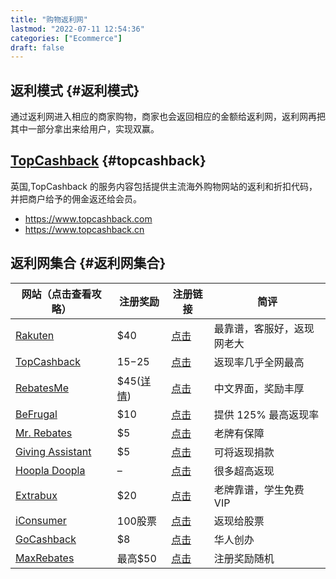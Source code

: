 ```yaml
---
title: "购物返利网"
lastmod: "2022-07-11 12:54:36"
categories: ["Ecommerce"]
draft: false
---
```


## 返利模式 {#返利模式}

通过返利网进入相应的商家购物，商家也会返回相应的金额给返利网，返利网再把其中一部分拿出来给用户，实现双赢。


## [TopCashback](https://www.topcashback.cn/) {#topcashback}

英国,TopCashback 的服务内容包括提供主流海外购物网站的返利和折扣代码，并把商户给予的佣金返还给会员。

-   <https://www.topcashback.com>
-   <https://www.topcashback.cn>


## 返利网集合 {#返利网集合}

| 网站（点击查看攻略） | 注册奖励 | 注册链接 | 简评 |
| --- | --- | --- | --- |
| [Rakuten](https://usdailyrewards.com/rebatesme-review/) | $40 | [点击](https://usdailyrewards.com/go/ebates/) | 最靠谱，客服好，返现网老大 |
| [TopCashback](https://usdailyrewards.com/site-topcashback/) | $15-$25 | [点击](https://usdailyrewards.com/tcb-new-user-offers/) | 返现率几乎全网最高 |
| [RebatesMe](https://usdailyrewards.com/rebatesme-review/) | $45([详情](https://usdailyrewards.com/rm-sephora-deal-2/)) | [点击](https://usdailyrewards.com/go/rebatesme/) | 中文界面，奖励丰厚 |
| [BeFrugal](https://usdailyrewards.com/befrugal/) | $10 | [点击](https://usdailyrewards.com/go/befrugal/) | 提供 125% 最高返现率 |
| [Mr. Rebates](https://usdailyrewards.com/mrrebates-review/) | $5 | [点击](https://usdailyrewards.com/go/mrrebates/) | 老牌有保障 |
| [Giving Assistant](https://usdailyrewards.com/giving-assistant/) | $5 | [点击](https://usdailyrewards.com/go/givingassistant/) | 可将返现捐款 |
| [Hoopla Doopla](https://usdailyrewards.com/hoopla-doopla/) | – | [点击](https://usdailyrewards.com/go/hoopladoopla/) | 很多超高返现 |
| [Extrabux](https://usdailyrewards.com/extrabux/) | $20 | [点击](https://usdailyrewards.com/go/extrabux/) | 老牌靠谱，学生免费 VIP |
| [iConsumer](https://usdailyrewards.com/iconsumer/) | 100股票 | [点击](https://usdailyrewards.com/go/iconsumer/) | 返现给股票 |
| [GoCashback](https://usdailyrewards.com/site-gocashback/) | $8 | [点击](https://usdailyrewards.com/go/gocashback/) | 华人创办 |
| [MaxRebates](https://usdailyrewards.com/maxrebates/) | 最高$50 | [点击](https://usdailyrewards.com/go/maxrebates/) | 注册奖励随机 |
